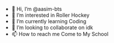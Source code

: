 - 👋 Hi, I’m @aasim-bts
- 👀 I’m interested in Roller Hockey
- 🌱 I’m currently learning Coding
- 💞️ I’m looking to collaborate on idk
- 📫 How to reach me Come to My School

<!---
aasim-bts/aasim-bts is a ✨ special ✨ repository because its `README.md` (this file) appears on your GitHub profile.
You can click the Preview link to take a look at your changes.
--->
